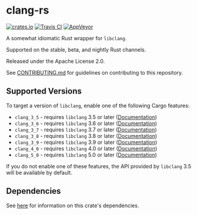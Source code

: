 # clang-rs

[![crates.io](https://img.shields.io/crates/v/clang.svg)](https://crates.io/crates/clang)
[![Travis CI](https://travis-ci.org/KyleMayes/clang-rs.svg?branch=master)](https://travis-ci.org/KyleMayes/clang-rs)
[![AppVeyor](https://ci.appveyor.com/api/projects/status/umb9enkoy1k8wvxj/branch/master?svg=true)](https://ci.appveyor.com/project/KyleMayes/clang-rs/branch/master)

A somewhat idiomatic Rust wrapper for `libclang`.

Supported on the stable, beta, and nightly Rust channels.

Released under the Apache License 2.0.

See [CONTRIBUTING.md](CONTRIBUTING.md) for guidelines on contributing to this repository.

## Supported Versions

To target a version of `libclang`, enable one of the following Cargo features:

* `clang_3_5` - requires `libclang` 3.5 or later
  ([Documentation](https://kylemayes.github.io/clang-rs/3_5/clang))
* `clang_3_6` - requires `libclang` 3.6 or later
  ([Documentation](https://kylemayes.github.io/clang-rs/3_6/clang))
* `clang_3_7` - requires `libclang` 3.7 or later
  ([Documentation](https://kylemayes.github.io/clang-rs/3_7/clang))
* `clang_3_8` - requires `libclang` 3.8 or later
  ([Documentation](https://kylemayes.github.io/clang-rs/3_8/clang))
* `clang_3_9` - requires `libclang` 3.9 or later
  ([Documentation](https://kylemayes.github.io/clang-rs/3_9/clang))
* `clang_4_0` - requires `libclang` 4.0 or later
  ([Documentation](https://kylemayes.github.io/clang-rs/4_0/clang))
* `clang_5_0` - requires `libclang` 5.0 or later
  ([Documentation](https://kylemayes.github.io/clang-rs/5_0/clang))

If you do not enable one of these features, the API provided by `libclang` 3.5 will be available by
default.

## Dependencies

See [here](https://github.com/KyleMayes/clang-sys#dependencies) for information on this crate's
dependencies.
